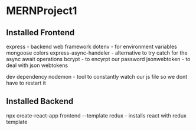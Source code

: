 # MERNProject1

## Installed Frontend
express - backend web framework 
dotenv - for environment variables
mongoose 
colors
express-async-handeler - alternative to  try catch for the async await operations
bcrypt - to encyrpt our password
jsonwebtoken - to deal with json webtokens

dev dependency nodemon - tool to constantly watch our js file so we dont have to restart it

## Installed Backend
npx create-react-app frontend --template redux       - installs react with redux template


